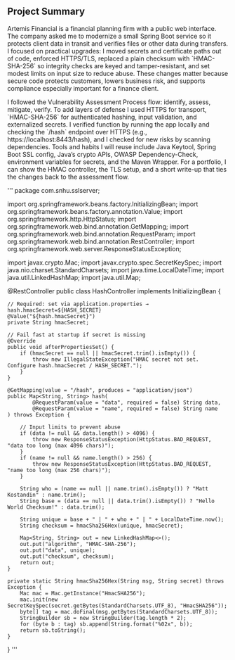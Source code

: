 ## Project Summary

<p>Artemis Financial is a financial planning firm with a public web interface. The company asked me to modernize a small Spring Boot service so it protects client data in transit and verifies files or other data during transfers. I focused on practical upgrades: I moved secrets and certificate paths out of code, enforced HTTPS/TLS, replaced a plain checksum with `HMAC-SHA-256` so integrity checks are keyed and tamper-resistant, and set modest limits on input size to reduce abuse. These changes matter because secure code protects customers, lowers business risk, and supports compliance especially important for a finance client.</p>

<p>I followed the Vulnerability Assessment Process flow: identify, assess, mitigate, verify. To add layers of defense I used HTTPS for transport, `HMAC-SHA-256` for authenticated hashing, input validation, and externalized secrets. I verified function by running the app locally and checking the `/hash` endpoint over HTTPS (e.g., https://localhost:8443/hash), and I checked for new risks by scanning dependencies. Tools and habits I will reuse include Java Keytool, Spring Boot SSL config, Java’s crypto APIs, OWASP Dependency-Check, environment variables for secrets, and the Maven Wrapper. For a portfolio, I can show the HMAC controller, the TLS setup, and a short write-up that ties the changes back to the assessment flow.</p>

'''
package com.snhu.sslserver;

import org.springframework.beans.factory.InitializingBean;
import org.springframework.beans.factory.annotation.Value;
import org.springframework.http.HttpStatus;
import org.springframework.web.bind.annotation.GetMapping;
import org.springframework.web.bind.annotation.RequestParam;
import org.springframework.web.bind.annotation.RestController;
import org.springframework.web.server.ResponseStatusException;

import javax.crypto.Mac;
import javax.crypto.spec.SecretKeySpec;
import java.nio.charset.StandardCharsets;
import java.time.LocalDateTime;
import java.util.LinkedHashMap;
import java.util.Map;

@RestController
public class HashController implements InitializingBean {

    // Required: set via application.properties → hash.hmacSecret=${HASH_SECRET}
    @Value("${hash.hmacSecret}")
    private String hmacSecret;

    // Fail fast at startup if secret is missing
    @Override
    public void afterPropertiesSet() {
        if (hmacSecret == null || hmacSecret.trim().isEmpty()) {
            throw new IllegalStateException("HMAC secret not set. Configure hash.hmacSecret / HASH_SECRET.");
        }
    }

    @GetMapping(value = "/hash", produces = "application/json")
    public Map<String, String> hash(
            @RequestParam(value = "data", required = false) String data,
            @RequestParam(value = "name", required = false) String name
    ) throws Exception {

        // Input limits to prevent abuse
        if (data != null && data.length() > 4096) {
            throw new ResponseStatusException(HttpStatus.BAD_REQUEST, "data too long (max 4096 chars)");
        }
        if (name != null && name.length() > 256) {
            throw new ResponseStatusException(HttpStatus.BAD_REQUEST, "name too long (max 256 chars)");
        }

        String who = (name == null || name.trim().isEmpty()) ? "Matt Kostandin" : name.trim();
        String base = (data == null || data.trim().isEmpty()) ? "Hello World Checksum!" : data.trim();

        String unique = base + " | " + who + " | " + LocalDateTime.now();
        String checksum = hmacSha256Hex(unique, hmacSecret);

        Map<String, String> out = new LinkedHashMap<>();
        out.put("algorithm", "HMAC-SHA-256");
        out.put("data", unique);
        out.put("checksum", checksum);
        return out;
    }

    private static String hmacSha256Hex(String msg, String secret) throws Exception {
        Mac mac = Mac.getInstance("HmacSHA256");
        mac.init(new SecretKeySpec(secret.getBytes(StandardCharsets.UTF_8), "HmacSHA256"));
        byte[] tag = mac.doFinal(msg.getBytes(StandardCharsets.UTF_8));
        StringBuilder sb = new StringBuilder(tag.length * 2);
        for (byte b : tag) sb.append(String.format("%02x", b));
        return sb.toString();
    }
}
'''
